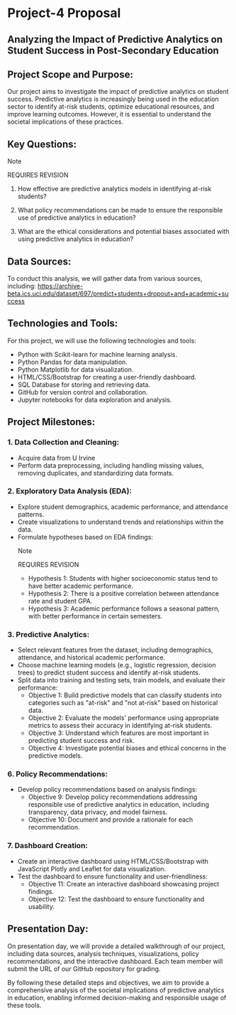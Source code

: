 # Project-4 Proposal

## Analyzing the Impact of Predictive Analytics on Student Success in Post-Secondary Education

## Project Scope and Purpose:
Our project aims to investigate the impact of predictive analytics on student success. Predictive analytics is increasingly being used in the education sector to identify at-risk students, optimize educational resources, and improve learning outcomes. However, it is essential to understand the societal implications of these practices.

## Key Questions:
> [!NOTE]
> REQUIRES REVISION
1. How effective are predictive analytics models in identifying at-risk students?

2. What policy recommendations can be made to ensure the responsible use of predictive analytics in education?

3. What are the ethical considerations and potential biases associated with using predictive analytics in education?

## Data Sources:
To conduct this analysis, we will gather data from various sources, including:
https://archive-beta.ics.uci.edu/dataset/697/predict+students+dropout+and+academic+success

## Technologies and Tools:
For this project, we will use the following technologies and tools:
- Python with Scikit-learn for machine learning analysis.
- Python Pandas for data manipulation.
- Python Matplotlib for data visualization.
- HTML/CSS/Bootstrap for creating a user-friendly dashboard.
- SQL Database for storing and retrieving data.
- GitHub for version control and collaboration.
- Jupyter notebooks for data exploration and analysis.

## Project Milestones:
### 1. Data Collection and Cleaning:
   - Acquire data from U Irvine
   - Perform data preprocessing, including handling missing values, removing duplicates, and standardizing data formats.
### 2. Exploratory Data Analysis (EDA):
   - Explore student demographics, academic performance, and attendance patterns.
   - Create visualizations to understand trends and relationships within the data.
   - Formulate hypotheses based on EDA findings:
     > [!NOTE]
     > REQUIRES REVISION
     - Hypothesis 1: Students with higher socioeconomic status tend to have better academic performance.
     - Hypothesis 2: There is a positive correlation between attendance rate and student GPA.
     - Hypothesis 3: Academic performance follows a seasonal pattern, with better performance in certain semesters.
### 3. Predictive Analytics:
   - Select relevant features from the dataset, including demographics, attendance, and historical academic performance.
   - Choose machine learning models (e.g., logistic regression, decision trees) to predict student success and identify at-risk students.
   - Split data into training and testing sets, train models, and evaluate their performance:
     - Objective 1: Build predictive models that can classify students into categories such as "at-risk" and "not at-risk" based on historical data.
     - Objective 2: Evaluate the models' performance using appropriate metrics to assess their accuracy in identifying at-risk students.
     - Objective 3: Understand which features are most important in predicting student success and risk.
     - Objective 4: Investigate potential biases and ethical concerns in the predictive models.
### 6. Policy Recommendations:
   - Develop policy recommendations based on analysis findings:
     - Objective 9: Develop policy recommendations addressing responsible use of predictive analytics in education, including transparency, data privacy, and model fairness.
     - Objective 10: Document and provide a rationale for each recommendation.
### 7. Dashboard Creation:
   - Create an interactive dashboard using HTML/CSS/Bootstrap with JavaScript Plotly and Leaflet for data visualization.
   - Test the dashboard to ensure functionality and user-friendliness:
     - Objective 11: Create an interactive dashboard showcasing project findings.
     - Objective 12: Test the dashboard to ensure functionality and usability.

## Presentation Day:
On presentation day, we will provide a detailed walkthrough of our project, including data sources, analysis techniques, visualizations, policy recommendations, and the interactive dashboard. Each team member will submit the URL of our GitHub repository for grading.

By following these detailed steps and objectives, we aim to provide a comprehensive analysis of the societal implications of predictive analytics in education, enabling informed decision-making and responsible usage of these tools.
